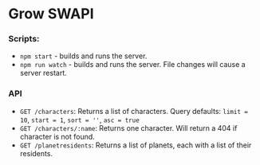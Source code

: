 # Grow SWAPI
### Scripts:
 - `npm start` - builds and runs the server.
 - `npm run watch` - builds and runs the server. File changes will cause a server restart.

### API
 - `GET /characters`: Returns a list of characters. Query defaults: `limit = 10`, `start = 1`, `sort = ''`, `asc = true`
 - `GET /characters/:name`: Returns one character. Will return a 404 if character is not found.
 - `GET /planetresidents`: Returns a list of planets, each with a list of their residents.
